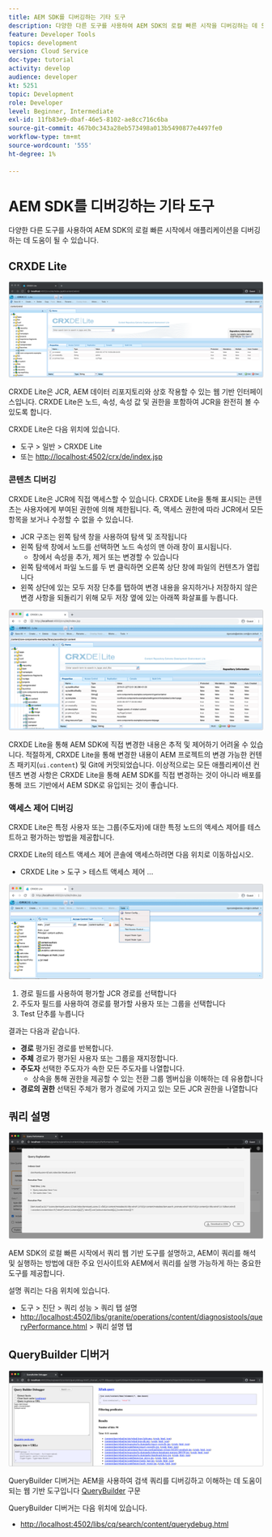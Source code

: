 ```yaml
---
title: AEM SDK를 디버깅하는 기타 도구
description: 다양한 다른 도구를 사용하여 AEM SDK의 로컬 빠른 시작을 디버깅하는 데 도움이 될 수 있습니다.
feature: Developer Tools
topics: development
version: Cloud Service
doc-type: tutorial
activity: develop
audience: developer
kt: 5251
topic: Development
role: Developer
level: Beginner, Intermediate
exl-id: 11fb83e9-dbaf-46e5-8102-ae8cc716c6ba
source-git-commit: 467b0c343a28eb573498a013b5490877e4497fe0
workflow-type: tm+mt
source-wordcount: '555'
ht-degree: 1%

---
```


# AEM SDK를 디버깅하는 기타 도구

다양한 다른 도구를 사용하여 AEM SDK의 로컬 빠른 시작에서 애플리케이션을 디버깅하는 데 도움이 될 수 있습니다.

## CRXDE Lite

![CRXDE Lite](./assets/other-tools/crxde-lite.png)

CRXDE Lite은 JCR, AEM 데이터 리포지토리와 상호 작용할 수 있는 웹 기반 인터페이스입니다. CRXDE Lite은 노드, 속성, 속성 값 및 권한을 포함하여 JCR을 완전히 볼 수 있도록 합니다.

CRXDE Lite은 다음 위치에 있습니다.

+ 도구 > 일반 > CRXDE Lite
+ 또는 [http://localhost:4502/crx/de/index.jsp](http://localhost:4502/crx/de/index.jsp)

### 콘텐츠 디버깅

CRXDE Lite은 JCR에 직접 액세스할 수 있습니다. CRXDE Lite을 통해 표시되는 콘텐츠는 사용자에게 부여된 권한에 의해 제한됩니다. 즉, 액세스 권한에 따라 JCR에서 모든 항목을 보거나 수정할 수 없을 수 있습니다.

+ JCR 구조는 왼쪽 탐색 창을 사용하여 탐색 및 조작됩니다
+ 왼쪽 탐색 창에서 노드를 선택하면 노드 속성의 맨 아래 창이 표시됩니다.
   + 창에서 속성을 추가, 제거 또는 변경할 수 있습니다
+ 왼쪽 탐색에서 파일 노드를 두 번 클릭하면 오른쪽 상단 창에 파일의 컨텐츠가 열립니다
+ 왼쪽 상단에 있는 모두 저장 단추를 탭하여 변경 내용을 유지하거나 저장하지 않은 변경 사항을 되돌리기 위해 모두 저장 옆에 있는 아래쪽 화살표를 누릅니다.

![CRXDE Lite - 컨텐츠 디버깅](./assets/other-tools/crxde-lite__debugging-content.png)

CRXDE Lite을 통해 AEM SDK에 직접 변경한 내용은 추적 및 제어하기 어려울 수 있습니다. 적절하게, CRXDE Lite을 통해 변경한 내용이 AEM 프로젝트의 변경 가능한 컨텐츠 패키지(`ui.content`) 및 Git에 커밋되었습니다. 이상적으로는 모든 애플리케이션 컨텐츠 변경 사항은 CRXDE Lite을 통해 AEM SDK를 직접 변경하는 것이 아니라 배포를 통해 코드 기반에서 AEM SDK로 유입되는 것이 좋습니다.

### 액세스 제어 디버깅

CRXDE Lite은 특정 사용자 또는 그룹(주도자)에 대한 특정 노드의 액세스 제어를 테스트하고 평가하는 방법을 제공합니다.

CRXDE Lite의 테스트 액세스 제어 콘솔에 액세스하려면 다음 위치로 이동하십시오.

+ CRXDE Lite > 도구 > 테스트 액세스 제어 ...

![CRXDE Lite - 테스트 액세스 제어](./assets/other-tools/crxde-lite__test-access-control.png)

1. 경로 필드를 사용하여 평가할 JCR 경로를 선택합니다
1. 주도자 필드를 사용하여 경로를 평가할 사용자 또는 그룹을 선택합니다
1. Test 단추를 누릅니다

결과는 다음과 같습니다.

+ __경로__ 평가된 경로를 반복합니다.
+ __주체__ 경로가 평가된 사용자 또는 그룹을 재지정합니다.
+ __주도자__ 선택한 주도자가 속한 모든 주도자를 나열합니다.
   + 상속을 통해 권한을 제공할 수 있는 전환 그룹 멤버십을 이해하는 데 유용합니다
+ __경로의 권한__ 선택된 주체가 평가 경로에 가지고 있는 모든 JCR 권한을 나열합니다

## 쿼리 설명

![쿼리 설명](./assets/other-tools/explain-query.png)

AEM SDK의 로컬 빠른 시작에서 쿼리 웹 기반 도구를 설명하고, AEM이 쿼리를 해석 및 실행하는 방법에 대한 주요 인사이트와 AEM에서 쿼리를 실행 가능하게 하는 중요한 도구를 제공합니다.

설명 쿼리는 다음 위치에 있습니다.

+ 도구 > 진단 > 쿼리 성능 > 쿼리 탭 설명
+ [http://localhost:4502/libs/granite/operations/content/diagnosistools/queryPerformance.html](http://localhost:4502/libs/granite/operations/content/diagnosistools/queryPerformance.html) > 쿼리 설명 탭

## QueryBuilder 디버거

![QueryBuilder 디버거](./assets/other-tools/query-debugger.png)

QueryBuilder 디버거는 AEM을 사용하여 검색 쿼리를 디버깅하고 이해하는 데 도움이 되는 웹 기반 도구입니다 [QueryBuilder](https://experienceleague.adobe.com/docs/experience-manager-65/developing/platform/query-builder/querybuilder-api.html) 구문

QueryBuilder 디버거는 다음 위치에 있습니다.

+ [http://localhost:4502/libs/cq/search/content/querydebug.html](http://localhost:4502/libs/cq/search/content/querydebug.html)
